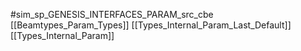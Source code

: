 #sim_sp_GENESIS_INTERFACES_PARAM_src_cbe
[[Beamtypes_Param_Types]]
[[Types_Internal_Param_Last_Default]]
[[Types_Internal_Param]]
